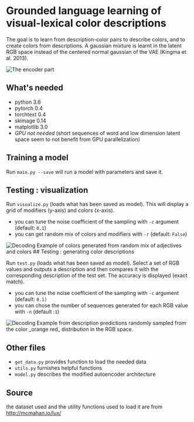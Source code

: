 # Grounded language learning of visual-lexical color descriptions
The goal is to learn from description-color pairs to describe colors, and to create colors from descriptions. A gaussian mixture is learnt in the latent RGB space instead of the centered normal gaussian of the VAE (Kingma et al. 2013). 

<img src="https://image.noelshack.com/fichiers/2019/15/1/1554715859-12331.png" alt="The encoder part"/>


## What's needed
 - python 3.6
 - pytorch 0.4
 - torchtext 0.4
 - skimage 0.14
 - matplotlib 3.0
 - _GPU not needed_ (short sequences of word and low dimension latent space seem to not benefit from GPU parallelization)

## Training a model
Run `main.py --save` will run a model with parameters and save it.


## Testing : visualization
Run `visualize.py` (loads what has been saved as model).
This will display a grid of modifiers (y-axis) and colors (x-axis).

 - you can tune the noise coefficient of the sampling with `-c` argument (default: `0.1`)
 - you can get random mix of colors and modifiers with `-r` (default: `False`)

<img src="https://image.noelshack.com/fichiers/2019/15/1/1554717154-capture-d-ecran-2019-04-08-a-11-50-55.png" alt="Decoding"/>
Example of colors generated from random mix of adjectives and colors
## Testing : generating color descriptions

Run `test.py` (loads what has been saved as model).
Select a set of RGB values and outputs a description and then compares it with the corresponding description of the test set.
The accuracy is displayed (exact match).

 - you can tune the noise coefficient of the sampling with `-c` argument (default: `0.1)`
 - you can chose the number of sequences generated for each RGB value with `-n` (default :`1`)
 
 <img src="https://image.noelshack.com/fichiers/2019/15/1/1554716761-capture-d-ecran-2019-04-08-a-11-40-47.png" alt="Decoding"/>
Example from description predictions randomly sampled from the color _orange red_ distribution in the RGB space.


 

## Other files

 - `get_data.py` provides function to load the needed data
 - `utils.py` furnishes helpful functions 
 - `model.py` describes the modified autoencoder architecture

## Source
the dataset used and the utility functions used to load it are from http://mcmahan.io/lux/
